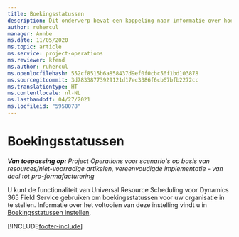 ```yaml
---
title: Boekingsstatussen
description: Dit onderwerp bevat een koppeling naar informatie over hoe u boekingsstatussen in Project Operations instelt.
author: ruhercul
manager: Annbe
ms.date: 11/05/2020
ms.topic: article
ms.service: project-operations
ms.reviewer: kfend
ms.author: ruhercul
ms.openlocfilehash: 552cf8515b6a858437d9ef0f0cbc56f1bd103878
ms.sourcegitcommit: 3d78338773929121d17ec3386f6cb67bfb2272cc
ms.translationtype: HT
ms.contentlocale: nl-NL
ms.lasthandoff: 04/27/2021
ms.locfileid: "5950078"
---
```

# <a name="booking-statuses"></a>Boekingsstatussen

_**Van toepassing op:** Project Operations voor scenario's op basis van resources/niet-voorradige artikelen, vereenvoudigde implementatie - van deal tot pro-formafacturering_

U kunt de functionaliteit van Universal Resource Scheduling voor Dynamics 365 Field Service gebruiken om boekingsstatussen voor uw organisatie in te stellen. Informatie over het voltooien van deze instelling vindt u in [Boekingsstatussen instellen](/dynamics365/field-service/set-up-booking-statuses).


[!INCLUDE[footer-include](../includes/footer-banner.md)]